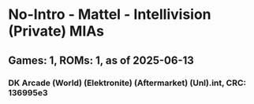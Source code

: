 # No-Intro - Mattel - Intellivision (Private) MIAs
## Games: 1, ROMs: 1, as of 2025-06-13

### DK Arcade (World) (Elektronite) (Aftermarket) (Unl).int, CRC: 136995e3

